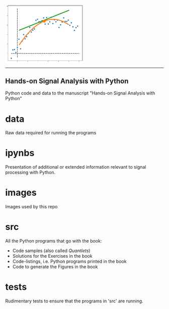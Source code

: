 <img src='pictures/sapy.png' width=250 align=center>

---
Hands-on Signal Analysis with Python
---
Python code and data to the manuscript "Hands-on Signal Analysis with Python"

data
====
Raw data required for running the programs

ipynbs
======
Presentation of additional or extended information relevant to signal
processing with Python.

images
======
Images used by this repo

src
===
All the Python programs that go with the book:
- Code samples (also called *Quantlets*)
- Solutions for the Exercises in the book
- Code-listings, i.e. Python programs printed in the book
- Code to generate the Figures in the book

tests
=====
Rudimentary tests to ensure that the programs in 'src' are running.
